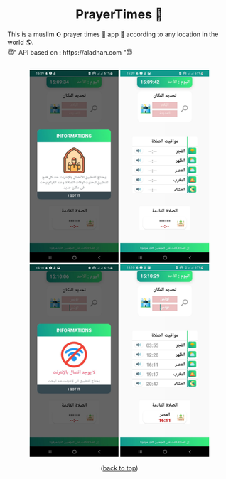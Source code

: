 <div id="top"></div>
<h1 align="center"> PrayerTimes 🕌 </h1>
This is a muslim ☪️️ prayer times 🕌 app 📱 according to any location in the world 🌎.
<br/>
😇" API based on : https://aladhan.com "😇<br/> 
<br/>


<p align=center>
    <div align="center">
     <img  width = "200px" src ="captures/1.jpg"/>
      <img  width = "200px" src="2.jpg" />
      <img  height="433px" src="3.jpg"/>
      <img  width = "200px" src ="4.jpg"/>
      <br>
    </div>
</p>



<p align="center">(<a href="#top">back to top</a>)</p>
